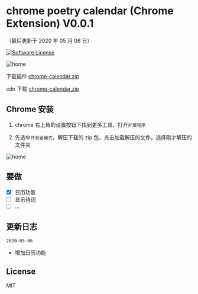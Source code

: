 chrome poetry calendar (Chrome Extension) V0.0.1
==========
（最后更新于 2020 年 05 月 06 日）

[![Software License](https://img.shields.io/badge/license-MIT-brightgreen.svg)](LICENSE)

![home](https://cdn.jsdelivr.net/gh/whyour/chrome-calendar@latest/public/home.jpg)

下载插件 [chrome-calendar.zip](https://github.com/whyour/chrome-calendar/raw/master/chrome-calendar.zip)

cdn 下载 [chrome-calendar.zip](https://cdn.jsdelivr.net/gh/whyour/chrome-calendar@latest/chrome-calendar.zip)

Chrome 安装
----
1. chrome 右上角的设置按钮下找到更多工具，打开`扩展程序`

2. 先选中`开发者模式`，解压下载的 zip 包，点击加载解压的文件，选择刚才解压的文件夹

![home](https://cdn.jsdelivr.net/gh/whyour/chrome-calendar@latest/public/compress.jpg)

要做
-------
- [x] 日历功能
- [ ] 显示诗词
- [ ] ...

更新日志
-------
`2020-05-06`
* 增加日历功能


License
--------
MIT
